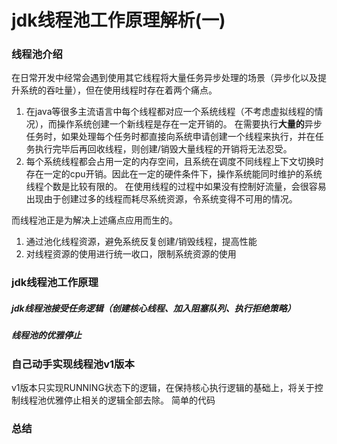 # jdk线程池工作原理解析(一)
### 线程池介绍
在日常开发中经常会遇到使用其它线程将大量任务异步处理的场景（异步化以及提升系统的吞吐量），但在使用线程时存在着两个痛点。
1. 在java等很多主流语言中每个线程都对应一个系统线程（不考虑虚拟线程的情况），而操作系统创建一个新线程是存在一定开销的。
在需要执行**大量的**异步任务时，如果处理每个任务时都直接向系统申请创建一个线程来执行，并在任务执行完毕后再回收线程，则创建/销毁大量线程的开销将无法忍受。
2. 每个系统线程都会占用一定的内存空间，且系统在调度不同线程上下文切换时存在一定的cpu开销。因此在一定的硬件条件下，操作系统能同时维护的系统线程个数是比较有限的。
在使用线程的过程中如果没有控制好流量，会很容易出现由于创建过多的线程而耗尽系统资源，令系统变得不可用的情况。

而线程池正是为解决上述痛点应用而生的。
1. 通过池化线程资源，避免系统反复创建/销毁线程，提高性能
2. 对线程资源的使用进行统一收口，限制系统资源的使用


### jdk线程池工作原理
##### jdk线程池接受任务逻辑（创建核心线程、加入阻塞队列、执行拒绝策略）
##### 线程池的优雅停止

### 自己动手实现线程池v1版本
v1版本只实现RUNNING状态下的逻辑，在保持核心执行逻辑的基础上，将关于控制线程池优雅停止相关的逻辑全部去除。
简单的代码

### 总结